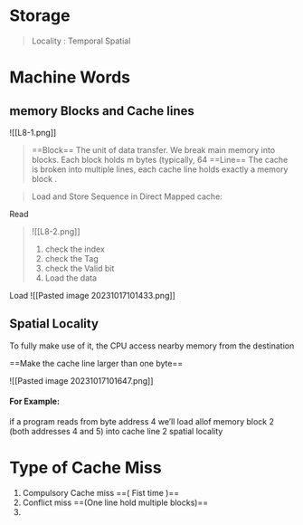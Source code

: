 
# Storage 

>Locality : 
>Temporal
>Spatial 
>


# Machine Words 


## memory Blocks and Cache lines 

![[L8-1.png]]

>==Block==
	The unit of data transfer. We break main memory into blocks. Each block holds m bytes (typically, 64
==Line==
	The cache is broken into multiple lines, each cache line holds exactly a memory block .


>Load and Store Sequence in Direct Mapped cache:

Read
>![[L8-2.png]] 
>1. check the index
>2. check the Tag
>3. check the Valid bit
>4.  Load the data 

Load 
![[Pasted image 20231017101433.png]]

## Spatial Locality 

To fully make use of it, the CPU access nearby memory from the destination 

==Make the cache line larger than one byte==

![[Pasted image 20231017101647.png]]

#### For Example:  
if a program reads from byte address 4 we’ll load allof memory block 2 (both addresses 4 and 5) into cache line 2 spatial locality
# Type of Cache Miss

1. Compulsory Cache miss ==( Fist time )==
2. Conflict miss ==(One line hold multiple blocks)==
3. 
